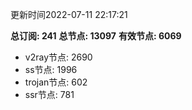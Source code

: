 更新时间2022-07-11 22:17:21

**总订阅: 241**
**总节点: 13097**
**有效节点: 6069**
- v2ray节点: 2690
- ss节点: 1996
- trojan节点: 602
- ssr节点: 781
